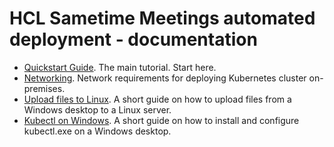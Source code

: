 # HCL Sametime Meetings automated deployment - documentation

- [Quickstart Guide](Quickstart.MD). The main tutorial. Start here.
- [Networking](networking.md). Network requirements for deploying Kubernetes cluster on-premises.
- [Upload files to Linux](copy_to_linux.md). A short guide on how to upload files from a Windows desktop to a Linux server.
- [Kubectl on Windows](kubectl_on_windows.md). A short guide on how to install and configure kubectl.exe on a Windows desktop.
